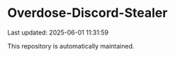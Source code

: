 # Overdose-Discord-Stealer

Last updated: 2025-06-01 11:31:59

This repository is automatically maintained.
